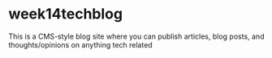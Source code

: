 # week14techblog
This is a CMS-style blog site where you can publish articles, blog posts, and thoughts/opinions on anything tech related
